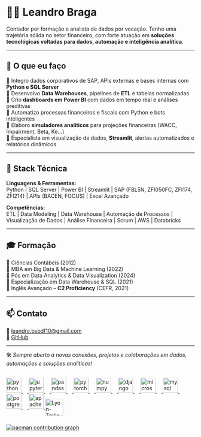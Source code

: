 # 👨‍💻 Leandro Braga

Contador por formação e analista de dados por vocação. Tenho uma trajetória sólida no setor financeiro, com forte atuação em **soluções tecnológicas voltadas para dados, automação e inteligência analítica**.

---

## 🚀 O que eu faço

🔹 Integro dados corporativos de SAP, APIs externas e bases internas com **Python e SQL Server**  
🔹 Desenvolvo **Data Warehouses**, pipelines de **ETL** e tabelas normalizadas  
🔹 Crio **dashboards em Power BI** com dados em tempo real e análises preditivas  
🔹 Automatizo processos financeiros e fiscais com Python e bots inteligentes  
🔹 Elaboro **simuladores analíticos** para projeções financeiras (WACC, Impairment, Beta, Ke...)  
🔹 Especialista em visualização de dados, **Streamlit**, alertas automatizados e relatórios dinâmicos

---

## 🧠 Stack Técnica

**Linguagens & Ferramentas:**  
Python | SQL Server | Power BI | Streamlit | SAP (FBL5N, ZFI050FC, ZFI174, ZFI214) | APIs (BACEN, FOCUS) | Excel Avançado  

**Competências:**  
ETL | Data Modeling | Data Warehouse | Automação de Processos | Visualização de Dados | Análise Financeira | Scrum | AWS | Databricks  

---

## 🎓 Formação

📘 Ciências Contábeis (2012)  
📘 MBA em Big Data & Machine Learning (2022)  
📘 Pós em Data Analytics & Data Visualization (2024)  
📘 Especialização em Data Warehouse & SQL (2021)  
📘 Inglês Avançado – **C2 Proficiency** (CEFR, 2021)

---

## 📫 Contato

📧 leandro.bsbdf10@gmail.com  
🔗 [GitHub](https://github.com/Leandro-Braga)

---

🛠️ *Sempre aberto a novas conexões, projetos e colaborações em dados, automações e soluções analíticas!*

<div align="center">
  <a href="https://github.com/Leandro-Braga">
</div>

  ##

<div align="left">
  <img src="https://cdn.jsdelivr.net/gh/devicons/devicon/icons/python/python-original.svg" height="40" alt="python logo"  />
  <img width="12" />
  <img src="https://cdn.jsdelivr.net/gh/devicons/devicon/icons/jupyter/jupyter-original.svg" height="40" alt="jupyter logo"  />
  <img width="12" />
  <img src="https://cdn.jsdelivr.net/gh/devicons/devicon/icons/pandas/pandas-original.svg" height="40" alt="pandas logo"  />
  <img width="12" />
  <img src="https://cdn.jsdelivr.net/gh/devicons/devicon/icons/pytorch/pytorch-original.svg" height="40" alt="pytorch logo"  />
  <img width="12" />
  <img src="https://cdn.jsdelivr.net/gh/devicons/devicon/icons/numpy/numpy-original.svg" height="40" alt="numpy logo"  />
  <img width="12" />
  <img src="https://cdn.jsdelivr.net/gh/devicons/devicon/icons/django/django-plain.svg" height="40" alt="django logo"  />
  <img width="12" />
  <img src="https://cdn.jsdelivr.net/gh/devicons/devicon/icons/microsoftsqlserver/microsoftsqlserver-plain.svg" height="40" alt="microsoftsqlserver logo"  />
  <img width="12" />
  <img src="https://cdn.jsdelivr.net/gh/devicons/devicon/icons/mysql/mysql-original.svg" height="40" alt="mysql logo"  />
  <img width="12" />
  <img src="https://cdn.jsdelivr.net/gh/devicons/devicon/icons/postgresql/postgresql-original.svg" height="40" alt="postgresql logo"  />
  <img width="12" />
  <img src="https://cdn.jsdelivr.net/gh/devicons/devicon/icons/apache/apache-original.svg" height="40" alt="apache logo"  />
  <img align="center" alt="Lyon-Trello" height="45" width="48" src="https://img.icons8.com/color/48/000000/power-bi.png"/>
</div>

###

<picture>
  <source media="(prefers-color-scheme: dark)" srcset="https://raw.githubusercontent.com/Leandro-Braga/Leandro-Braga/output/pacman-contribution-graph-dark.svg">
  <source media="(prefers-color-scheme: light)" srcset="https://raw.githubusercontent.com/Leandro-Braga/Leandro-Braga/output/pacman-contribution-graph.svg">
  <img alt="pacman contribution graph" src="https://raw.githubusercontent.com/Leandro-Braga/Leandro-Braga/output/pacman-contribution-graph.svg">
</picture>

###

 
<div> 
  

</div>
